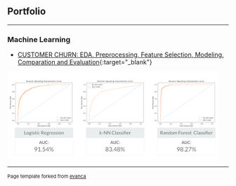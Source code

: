 ## Portfolio

---

### Machine Learning 

- [CUSTOMER CHURN: EDA, Preprocessing, Feature Selection, Modeling, Comparation and Evaluation](https://www.kaggle.com/code/rheezid/eda-preprocessing-feature-selection-modeling){:target="\_blank"}
<img src="images/thumbnail-1.png?raw=true"/>


---
<p style="font-size:11px">Page template forked from <a href="https://github.com/evanca/quick-portfolio">evanca</a></p>
<!-- Remove above link if you don't want to attibute -->
